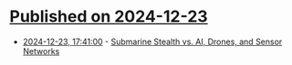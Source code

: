 # [Published on 2024-12-23](index.md)

* [2024-12-23, 17:41:00](https://soylentnews.org/article.pl?sid=24/12/21/2132204&from=rss) - [Submarine Stealth vs. AI, Drones, and Sensor Networks](https://soylentnews.org/article.pl?sid=24/12/21/2132204&from=rss)
